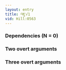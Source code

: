 ```yaml
---
layout: entry
title: འཇུ་√1
vid: Hill:0563
---
```

### Dependencies (N = 0)


### Two overt arguments


### Three overt arguments
